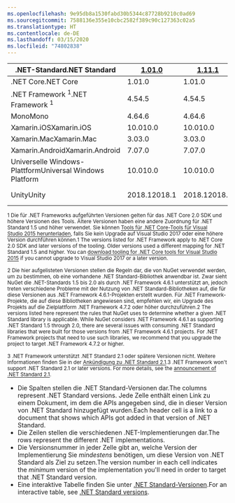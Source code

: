 ```yaml
---
ms.openlocfilehash: 9e95db8a1530fabd30b5344c87728b9210c0ad69
ms.sourcegitcommit: 7588136e355e10cbc2582f389c90c127363c02a5
ms.translationtype: HT
ms.contentlocale: de-DE
ms.lasthandoff: 03/15/2020
ms.locfileid: "74802838"
---
```

| <span data-ttu-id="dfb9a-101">.NET-Standard</span><span class="sxs-lookup"><span data-stu-id="dfb9a-101">.NET Standard</span></span>              | <span data-ttu-id="dfb9a-102">[1.0]</span><span class="sxs-lookup"><span data-stu-id="dfb9a-102">[1.0]</span></span>  | <span data-ttu-id="dfb9a-103">[1.1]</span><span class="sxs-lookup"><span data-stu-id="dfb9a-103">[1.1]</span></span>  | <span data-ttu-id="dfb9a-104">[1.2]</span><span class="sxs-lookup"><span data-stu-id="dfb9a-104">[1.2]</span></span> | <span data-ttu-id="dfb9a-105">[1.3]</span><span class="sxs-lookup"><span data-stu-id="dfb9a-105">[1.3]</span></span> | <span data-ttu-id="dfb9a-106">[1.4]</span><span class="sxs-lookup"><span data-stu-id="dfb9a-106">[1.4]</span></span> | <span data-ttu-id="dfb9a-107">[1.5]</span><span class="sxs-lookup"><span data-stu-id="dfb9a-107">[1.5]</span></span>              | <span data-ttu-id="dfb9a-108">[1.6]</span><span class="sxs-lookup"><span data-stu-id="dfb9a-108">[1.6]</span></span>              | <span data-ttu-id="dfb9a-109">[2.0]</span><span class="sxs-lookup"><span data-stu-id="dfb9a-109">[2.0]</span></span>               | <span data-ttu-id="dfb9a-110">[2.1]</span><span class="sxs-lookup"><span data-stu-id="dfb9a-110">[2.1]</span></span> |
|----------------------------|--------|--------|-------|-------|-------|--------------------|--------------------|---------------------|---------------------
| <span data-ttu-id="dfb9a-111">.NET Core</span><span class="sxs-lookup"><span data-stu-id="dfb9a-111">.NET Core</span></span>                  | <span data-ttu-id="dfb9a-112">1.0</span><span class="sxs-lookup"><span data-stu-id="dfb9a-112">1.0</span></span>    | <span data-ttu-id="dfb9a-113">1.0</span><span class="sxs-lookup"><span data-stu-id="dfb9a-113">1.0</span></span>    | <span data-ttu-id="dfb9a-114">1.0</span><span class="sxs-lookup"><span data-stu-id="dfb9a-114">1.0</span></span>   | <span data-ttu-id="dfb9a-115">1.0</span><span class="sxs-lookup"><span data-stu-id="dfb9a-115">1.0</span></span>   | <span data-ttu-id="dfb9a-116">1.0</span><span class="sxs-lookup"><span data-stu-id="dfb9a-116">1.0</span></span>   | <span data-ttu-id="dfb9a-117">1.0</span><span class="sxs-lookup"><span data-stu-id="dfb9a-117">1.0</span></span>                | <span data-ttu-id="dfb9a-118">1.0</span><span class="sxs-lookup"><span data-stu-id="dfb9a-118">1.0</span></span>                | <span data-ttu-id="dfb9a-119">2.0</span><span class="sxs-lookup"><span data-stu-id="dfb9a-119">2.0</span></span>                 | <span data-ttu-id="dfb9a-120">3.0</span><span class="sxs-lookup"><span data-stu-id="dfb9a-120">3.0</span></span> |
| <span data-ttu-id="dfb9a-121">.NET Framework <sup>1</sup></span><span class="sxs-lookup"><span data-stu-id="dfb9a-121">.NET Framework <sup>1</sup></span></span>| <span data-ttu-id="dfb9a-122">4.5</span><span class="sxs-lookup"><span data-stu-id="dfb9a-122">4.5</span></span>    | <span data-ttu-id="dfb9a-123">4.5</span><span class="sxs-lookup"><span data-stu-id="dfb9a-123">4.5</span></span>    | <span data-ttu-id="dfb9a-124">4.5.1</span><span class="sxs-lookup"><span data-stu-id="dfb9a-124">4.5.1</span></span> | <span data-ttu-id="dfb9a-125">4.6</span><span class="sxs-lookup"><span data-stu-id="dfb9a-125">4.6</span></span>   | <span data-ttu-id="dfb9a-126">4.6.1</span><span class="sxs-lookup"><span data-stu-id="dfb9a-126">4.6.1</span></span> | <span data-ttu-id="dfb9a-127">4.6.1 <sup>2</sup></span><span class="sxs-lookup"><span data-stu-id="dfb9a-127">4.6.1 <sup>2</sup></span></span> | <span data-ttu-id="dfb9a-128">4.6.1 <sup>2</sup></span><span class="sxs-lookup"><span data-stu-id="dfb9a-128">4.6.1 <sup>2</sup></span></span> | <span data-ttu-id="dfb9a-129">4.6.1 <sup>2</sup></span><span class="sxs-lookup"><span data-stu-id="dfb9a-129">4.6.1 <sup>2</sup></span></span>  | <span data-ttu-id="dfb9a-130">Nicht zutreffend<sup>3</sup></span><span class="sxs-lookup"><span data-stu-id="dfb9a-130">N/A<sup>3</sup></span></span> |
| <span data-ttu-id="dfb9a-131">Mono</span><span class="sxs-lookup"><span data-stu-id="dfb9a-131">Mono</span></span>                       | <span data-ttu-id="dfb9a-132">4.6</span><span class="sxs-lookup"><span data-stu-id="dfb9a-132">4.6</span></span>    | <span data-ttu-id="dfb9a-133">4.6</span><span class="sxs-lookup"><span data-stu-id="dfb9a-133">4.6</span></span>    | <span data-ttu-id="dfb9a-134">4.6</span><span class="sxs-lookup"><span data-stu-id="dfb9a-134">4.6</span></span>   | <span data-ttu-id="dfb9a-135">4.6</span><span class="sxs-lookup"><span data-stu-id="dfb9a-135">4.6</span></span>   | <span data-ttu-id="dfb9a-136">4.6</span><span class="sxs-lookup"><span data-stu-id="dfb9a-136">4.6</span></span>   | <span data-ttu-id="dfb9a-137">4.6</span><span class="sxs-lookup"><span data-stu-id="dfb9a-137">4.6</span></span>                | <span data-ttu-id="dfb9a-138">4.6</span><span class="sxs-lookup"><span data-stu-id="dfb9a-138">4.6</span></span>                | <span data-ttu-id="dfb9a-139">5.4</span><span class="sxs-lookup"><span data-stu-id="dfb9a-139">5.4</span></span>                 | <span data-ttu-id="dfb9a-140">6.4</span><span class="sxs-lookup"><span data-stu-id="dfb9a-140">6.4</span></span> |
| <span data-ttu-id="dfb9a-141">Xamarin.iOS</span><span class="sxs-lookup"><span data-stu-id="dfb9a-141">Xamarin.iOS</span></span>                | <span data-ttu-id="dfb9a-142">10.0</span><span class="sxs-lookup"><span data-stu-id="dfb9a-142">10.0</span></span>   | <span data-ttu-id="dfb9a-143">10.0</span><span class="sxs-lookup"><span data-stu-id="dfb9a-143">10.0</span></span>   | <span data-ttu-id="dfb9a-144">10.0</span><span class="sxs-lookup"><span data-stu-id="dfb9a-144">10.0</span></span>  | <span data-ttu-id="dfb9a-145">10.0</span><span class="sxs-lookup"><span data-stu-id="dfb9a-145">10.0</span></span>  | <span data-ttu-id="dfb9a-146">10.0</span><span class="sxs-lookup"><span data-stu-id="dfb9a-146">10.0</span></span>  | <span data-ttu-id="dfb9a-147">10.0</span><span class="sxs-lookup"><span data-stu-id="dfb9a-147">10.0</span></span>               | <span data-ttu-id="dfb9a-148">10.0</span><span class="sxs-lookup"><span data-stu-id="dfb9a-148">10.0</span></span>               | <span data-ttu-id="dfb9a-149">10.14</span><span class="sxs-lookup"><span data-stu-id="dfb9a-149">10.14</span></span>               | <span data-ttu-id="dfb9a-150">12.16</span><span class="sxs-lookup"><span data-stu-id="dfb9a-150">12.16</span></span> |
| <span data-ttu-id="dfb9a-151">Xamarin.Mac</span><span class="sxs-lookup"><span data-stu-id="dfb9a-151">Xamarin.Mac</span></span>                | <span data-ttu-id="dfb9a-152">3.0</span><span class="sxs-lookup"><span data-stu-id="dfb9a-152">3.0</span></span>    | <span data-ttu-id="dfb9a-153">3.0</span><span class="sxs-lookup"><span data-stu-id="dfb9a-153">3.0</span></span>    | <span data-ttu-id="dfb9a-154">3.0</span><span class="sxs-lookup"><span data-stu-id="dfb9a-154">3.0</span></span>   | <span data-ttu-id="dfb9a-155">3.0</span><span class="sxs-lookup"><span data-stu-id="dfb9a-155">3.0</span></span>   | <span data-ttu-id="dfb9a-156">3.0</span><span class="sxs-lookup"><span data-stu-id="dfb9a-156">3.0</span></span>   | <span data-ttu-id="dfb9a-157">3.0</span><span class="sxs-lookup"><span data-stu-id="dfb9a-157">3.0</span></span>                | <span data-ttu-id="dfb9a-158">3.0</span><span class="sxs-lookup"><span data-stu-id="dfb9a-158">3.0</span></span>                | <span data-ttu-id="dfb9a-159">3.8</span><span class="sxs-lookup"><span data-stu-id="dfb9a-159">3.8</span></span>                 | <span data-ttu-id="dfb9a-160">5.16</span><span class="sxs-lookup"><span data-stu-id="dfb9a-160">5.16</span></span> |
| <span data-ttu-id="dfb9a-161">Xamarin.Android</span><span class="sxs-lookup"><span data-stu-id="dfb9a-161">Xamarin.Android</span></span>            | <span data-ttu-id="dfb9a-162">7.0</span><span class="sxs-lookup"><span data-stu-id="dfb9a-162">7.0</span></span>    | <span data-ttu-id="dfb9a-163">7.0</span><span class="sxs-lookup"><span data-stu-id="dfb9a-163">7.0</span></span>    | <span data-ttu-id="dfb9a-164">7.0</span><span class="sxs-lookup"><span data-stu-id="dfb9a-164">7.0</span></span>   | <span data-ttu-id="dfb9a-165">7.0</span><span class="sxs-lookup"><span data-stu-id="dfb9a-165">7.0</span></span>   | <span data-ttu-id="dfb9a-166">7.0</span><span class="sxs-lookup"><span data-stu-id="dfb9a-166">7.0</span></span>   | <span data-ttu-id="dfb9a-167">7.0</span><span class="sxs-lookup"><span data-stu-id="dfb9a-167">7.0</span></span>                | <span data-ttu-id="dfb9a-168">7.0</span><span class="sxs-lookup"><span data-stu-id="dfb9a-168">7.0</span></span>                | <span data-ttu-id="dfb9a-169">8.0</span><span class="sxs-lookup"><span data-stu-id="dfb9a-169">8.0</span></span>                 | <span data-ttu-id="dfb9a-170">10.0</span><span class="sxs-lookup"><span data-stu-id="dfb9a-170">10.0</span></span> |
| <span data-ttu-id="dfb9a-171">Universelle Windows-Plattform</span><span class="sxs-lookup"><span data-stu-id="dfb9a-171">Universal Windows Platform</span></span> | <span data-ttu-id="dfb9a-172">10.0</span><span class="sxs-lookup"><span data-stu-id="dfb9a-172">10.0</span></span>   | <span data-ttu-id="dfb9a-173">10.0</span><span class="sxs-lookup"><span data-stu-id="dfb9a-173">10.0</span></span>   | <span data-ttu-id="dfb9a-174">10.0</span><span class="sxs-lookup"><span data-stu-id="dfb9a-174">10.0</span></span>  | <span data-ttu-id="dfb9a-175">10.0</span><span class="sxs-lookup"><span data-stu-id="dfb9a-175">10.0</span></span>  | <span data-ttu-id="dfb9a-176">10.0</span><span class="sxs-lookup"><span data-stu-id="dfb9a-176">10.0</span></span>  | <span data-ttu-id="dfb9a-177">10.0.16299</span><span class="sxs-lookup"><span data-stu-id="dfb9a-177">10.0.16299</span></span>         | <span data-ttu-id="dfb9a-178">10.0.16299</span><span class="sxs-lookup"><span data-stu-id="dfb9a-178">10.0.16299</span></span>         | <span data-ttu-id="dfb9a-179">10.0.16299</span><span class="sxs-lookup"><span data-stu-id="dfb9a-179">10.0.16299</span></span>          | <span data-ttu-id="dfb9a-180">Wird nachgeliefert.</span><span class="sxs-lookup"><span data-stu-id="dfb9a-180">TBD</span></span> |
| <span data-ttu-id="dfb9a-181">Unity</span><span class="sxs-lookup"><span data-stu-id="dfb9a-181">Unity</span></span>                      | <span data-ttu-id="dfb9a-182">2018.1</span><span class="sxs-lookup"><span data-stu-id="dfb9a-182">2018.1</span></span> | <span data-ttu-id="dfb9a-183">2018.1</span><span class="sxs-lookup"><span data-stu-id="dfb9a-183">2018.1</span></span> | <span data-ttu-id="dfb9a-184">2018.1</span><span class="sxs-lookup"><span data-stu-id="dfb9a-184">2018.1</span></span>| <span data-ttu-id="dfb9a-185">2018.1</span><span class="sxs-lookup"><span data-stu-id="dfb9a-185">2018.1</span></span>| <span data-ttu-id="dfb9a-186">2018.1</span><span class="sxs-lookup"><span data-stu-id="dfb9a-186">2018.1</span></span>| <span data-ttu-id="dfb9a-187">2018.1</span><span class="sxs-lookup"><span data-stu-id="dfb9a-187">2018.1</span></span>             |  <span data-ttu-id="dfb9a-188">2018.1</span><span class="sxs-lookup"><span data-stu-id="dfb9a-188">2018.1</span></span>            | <span data-ttu-id="dfb9a-189">2018.1</span><span class="sxs-lookup"><span data-stu-id="dfb9a-189">2018.1</span></span>              | <span data-ttu-id="dfb9a-190">Wird nachgeliefert.</span><span class="sxs-lookup"><span data-stu-id="dfb9a-190">TBD</span></span> |

<span data-ttu-id="dfb9a-191"><sup>1 Die für .NET Frameworks aufgeführten Versionen gelten für das .NET Core 2.0 SDK und höhere Versionen des Tools. Ältere Versionen haben eine andere Zuordnung für .NET Standard 1.5 und höher verwendet. Sie können [Tools für .NET Core-Tools für Visual Studio 2015 herunterladen](https://github.com/dotnet/core/blob/master/release-notes/download-archive.md), falls Sie kein Upgrade auf Visual Studio 2017 oder eine höhere Version durchführen können.</sup></span><span class="sxs-lookup"><span data-stu-id="dfb9a-191"><sup>1 The versions listed for .NET Framework apply to .NET Core 2.0 SDK and later versions of the tooling. Older versions used a different mapping for .NET Standard 1.5 and higher. You can [download tooling for .NET Core tools for Visual Studio 2015](https://github.com/dotnet/core/blob/master/release-notes/download-archive.md) if you cannot upgrade to Visual Studio 2017 or a later version.</sup></span></span>

<span data-ttu-id="dfb9a-192"><sup>2 Die hier aufgelisteten Versionen stellen die Regeln dar, die von NuGet verwendet werden, um zu bestimmen, ob eine vorhandene .NET Standard-Bibliothek anwendbar ist. Zwar sieht NuGet die .NET-Standards 1.5 bis 2.0 als durch .NET Framework 4.6.1 unterstützt an, jedoch treten verschiedene Probleme mit der Nutzung von .NET Standard-Bibliotheken auf, die für diese Versionen aus .NET Framework 4.6.1-Projekten erstellt wurden. Für .NET Framework-Projekte, die auf diese Bibliotheken angewiesen sind, empfehlen wir, ein Upgrade des Projekts auf die Zielplattform .NET Framework 4.7.2 oder höher durchzuführen.</sup></span><span class="sxs-lookup"><span data-stu-id="dfb9a-192"><sup>2 The versions listed here represent the rules that NuGet uses to determine whether a given .NET Standard library is applicable. While NuGet considers .NET Framework 4.6.1 as supporting .NET Standard 1.5 through 2.0, there are several issues with consuming .NET Standard libraries that were built for those versions from .NET Framework 4.6.1 projects. For .NET Framework projects that need to use such libraries, we recommend that you upgrade the project to target .NET Framework 4.7.2 or higher.</sup></span></span>

<span data-ttu-id="dfb9a-193"><sup>3 .NET Framework unterstützt .NET Standard 2.1 oder spätere Versionen nicht. Weitere Informationen finden Sie in der [Ankündigung zu .NET Standard 2.1](https://devblogs.microsoft.com/dotnet/announcing-net-standard-2-1/).</sup></span><span class="sxs-lookup"><span data-stu-id="dfb9a-193"><sup>3 .NET Framework won't support .NET Standard 2.1 or later versions. For more details, see the [announcement of .NET Standard 2.1](https://devblogs.microsoft.com/dotnet/announcing-net-standard-2-1/).</sup></span></span>

- <span data-ttu-id="dfb9a-194">Die Spalten stellen die .NET Standard-Versionen dar.</span><span class="sxs-lookup"><span data-stu-id="dfb9a-194">The columns represent .NET Standard versions.</span></span> <span data-ttu-id="dfb9a-195">Jede Zelle enthält einen Link zu einem Dokument, im dem die APIs angegeben sind, die in dieser Version von .NET Standard hinzugefügt wurden.</span><span class="sxs-lookup"><span data-stu-id="dfb9a-195">Each header cell is a link to a document that shows which APIs got added in that version of .NET Standard.</span></span>
- <span data-ttu-id="dfb9a-196">Die Zeilen stellen die verschiedenen .NET-Implementierungen dar.</span><span class="sxs-lookup"><span data-stu-id="dfb9a-196">The rows represent the different .NET implementations.</span></span>
- <span data-ttu-id="dfb9a-197">Die Versionsnummer in jeder Zelle gibt an, welche Version der Implementierung Sie *mindestens* benötigen, um diese Version von .NET Standard als Ziel zu setzen.</span><span class="sxs-lookup"><span data-stu-id="dfb9a-197">The version number in each cell indicates the *minimum* version of the implementation you'll need in order to target that .NET Standard version.</span></span>
- <span data-ttu-id="dfb9a-198">Eine interaktive Tabelle finden Sie unter [.NET Standard-Versionen](https://dotnet.microsoft.com/platform/dotnet-standard#versions).</span><span class="sxs-lookup"><span data-stu-id="dfb9a-198">For an interactive table, see [.NET Standard versions](https://dotnet.microsoft.com/platform/dotnet-standard#versions).</span></span>

[1.0]: https://github.com/dotnet/standard/blob/master/docs/versions/netstandard1.0.md
[1.1]: https://github.com/dotnet/standard/blob/master/docs/versions/netstandard1.1.md
[1.2]: https://github.com/dotnet/standard/blob/master/docs/versions/netstandard1.2.md
[1.3]: https://github.com/dotnet/standard/blob/master/docs/versions/netstandard1.3.md
[1.4]: https://github.com/dotnet/standard/blob/master/docs/versions/netstandard1.4.md
[1.5]: https://github.com/dotnet/standard/blob/master/docs/versions/netstandard1.5.md
[1.6]: https://github.com/dotnet/standard/blob/master/docs/versions/netstandard1.6.md
[2.0]: https://github.com/dotnet/standard/blob/master/docs/versions/netstandard2.0.md
[2.1]: https://github.com/dotnet/standard/blob/master/docs/versions/netstandard2.1.md

